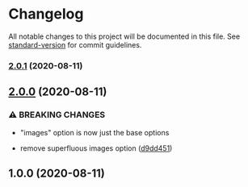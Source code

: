 # Changelog

All notable changes to this project will be documented in this file. See [standard-version](https://github.com/conventional-changelog/standard-version) for commit guidelines.

### [2.0.1](https://github.com/jaredLunde/snowpack-plugin-resize-images/compare/v2.0.0...v2.0.1) (2020-08-11)

## [2.0.0](https://github.com/jaredLunde/snowpack-plugin-resize-images/compare/v1.0.0...v2.0.0) (2020-08-11)

### ⚠ BREAKING CHANGES

- "images" option is now just the base options

- remove superfluous images option ([d9dd451](https://github.com/jaredLunde/snowpack-plugin-resize-images/commit/d9dd451181fd7a609ddd95d49b6c58cac87b7c85))

## 1.0.0 (2020-08-11)
